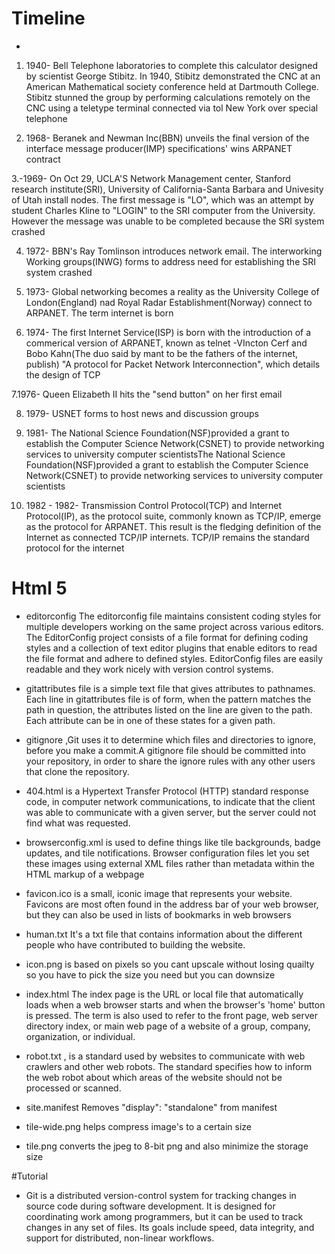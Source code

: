 # Timeline
- 
1. 1940- Bell Telephone laboratories to complete this calculator  designed by scientist George Stibitz. In 1940, Stibitz
demonstrated the CNC at an American  Mathematical society conference held at Dartmouth College. Stibitz stunned the group 
by performing calculations remotely on the CNC using a teletype terminal connected via tol New York over special telephone

2. 1968- Beranek and Newman Inc(BBN) unveils the final version of the interface message producer(IMP) specifications' wins
ARPANET contract 

3.-1969- On Oct 29, UCLA'S Network Management center, Stanford research  institute(SRI), University of California-Santa 
Barbara and Univesity of Utah install nodes. The first message is "LO", which was an attempt by student Charles Kline to
"LOGIN" to the SRI computer from the University. However the message was unable to be completed because the SRI system 
crashed 

4. 1972- BBN's Ray Tomlinson introduces network email. The interworking Working groups(INWG) forms to address need for 
establishing the SRI system crashed  
 
 5. 1973- Global networking becomes a reality as the University College of London(England) nad Royal Radar Establishment(Norway)
 connect to ARPANET. The term internet is born
 
 6. 1974- The first Internet Service(ISP) is born with the introduction of a commerical version of ARPANET, known as 
 telnet
 -VIncton Cerf and Bobo Kahn(The duo said by mant to be the fathers of the internet, publish) "A protocol for Packet
 Network Interconnection", which details the design of TCP
 
 7.1976- Queen Elizabeth II hits the "send button" on her first email 
 
 8. 1979- USNET forms to host news and discussion groups 
 
 9. 1981- The National Science Foundation(NSF)provided a grant to establish the Computer Science Network(CSNET) to 
 provide networking services to university computer scientistsThe National Science Foundation(NSF)provided a grant to 
 establish the Computer Science Network(CSNET) to provide networking services to university computer scientists
 
 10. 1982 - 	1982- Transmission Control Protocol(TCP) and Internet Protocol(IP), as the protocol suite, commonly known
  as TCP/IP, emerge as the protocol for ARPANET. This result is the fledging definition of the Internet as connected 
  TCP/IP internets. TCP/IP remains the standard protocol for the internet



# Html 5
- editorconfig The editorconfig file maintains consistent coding styles for multiple developers working on the same project across various editors. The EditorConfig project consists of a file format for defining coding styles and a collection of text editor plugins that enable editors to read the file format and adhere to defined styles. EditorConfig files are easily readable and they work nicely with version control systems.

- gitattributes file is a simple text file that gives attributes to pathnames. Each line in gitattributes file is of form, when the pattern matches the path in question, the attributes listed on the line are given to the path. Each attribute can be in one of these states for a given path.

- gitignore ,Git uses it to determine which files and directories to ignore, before you make a commit.A gitignore file should be committed into your repository, in order to share the ignore rules with any other users that clone the repository.

- 404.html is a Hypertext Transfer Protocol (HTTP) standard response code, in computer network communications, to indicate that the client was able to communicate with a given server, but the server could not find what was requested.

- browserconfig.xml is used to define things like tile backgrounds, badge updates, and tile notifications. Browser configuration files let you set these images using external XML files rather than metadata within the HTML markup of a webpage

- favicon.ico is a small, iconic image that represents your website. Favicons are most often found in the address bar of your web browser, but they can also be used in lists of bookmarks in web browsers 
 
- human.txt It's a txt file that contains information about the different people who have contributed to building the website.

- icon.png is based on pixels so you cant upscale without losing quailty so you have to pick the size you need but you can downsize

- index.html The index page is the URL or local file that automatically loads when a web browser starts and when the browser's 'home' button is pressed. The term is also used to refer to the front page, web server directory index, or main web page of a website of a group, company, organization, or individual.

- robot.txt , is a standard used by websites to communicate with web crawlers and other web robots. The standard specifies how to inform the web robot about which areas of the website should not be processed or scanned.

- site.manifest Removes "display": "standalone" from manifest

- tile-wide.png helps compress image's to a certain size

- tile.png converts the jpeg to 8-bit png and also minimize the storage size


#Tutorial
 
 - Git is a distributed version-control system for tracking changes in source code during software development. It is designed for coordinating work among programmers, but it can be used to track changes in any set of files. Its goals include speed, data integrity, and support for distributed, non-linear workflows.
